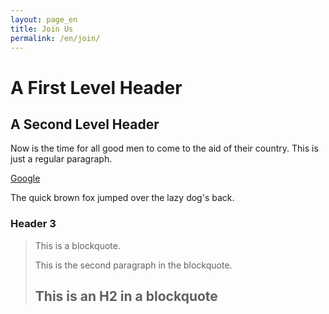 ```yaml
---
layout: page_en
title: Join Us
permalink: /en/join/
---
```


A First Level Header
====================

A Second Level Header
---------------------

Now is the time for all good men to come to
the aid of their country. This is just a
regular paragraph.

<a href="http://google.com">Google</a>

The quick brown fox jumped over the lazy
dog's back.

### Header 3

> This is a blockquote.
> 
> This is the second paragraph in the blockquote.
>
> ## This is an H2 in a blockquote